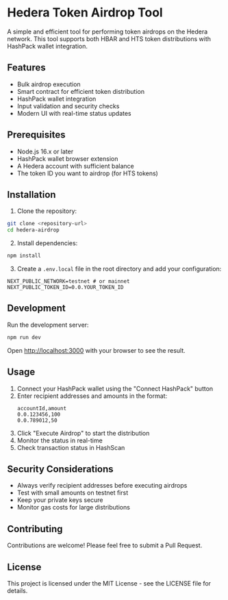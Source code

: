 # Hedera Token Airdrop Tool

A simple and efficient tool for performing token airdrops on the Hedera network. This tool supports both HBAR and HTS token distributions with HashPack wallet integration.

## Features

- Bulk airdrop execution
- Smart contract for efficient token distribution
- HashPack wallet integration
- Input validation and security checks
- Modern UI with real-time status updates

## Prerequisites

- Node.js 16.x or later
- HashPack wallet browser extension
- A Hedera account with sufficient balance
- The token ID you want to airdrop (for HTS tokens)

## Installation

1. Clone the repository:
```bash
git clone <repository-url>
cd hedera-airdrop
```

2. Install dependencies:
```bash
npm install
```

3. Create a `.env.local` file in the root directory and add your configuration:
```env
NEXT_PUBLIC_NETWORK=testnet # or mainnet
NEXT_PUBLIC_TOKEN_ID=0.0.YOUR_TOKEN_ID
```

## Development

Run the development server:

```bash
npm run dev
```

Open [http://localhost:3000](http://localhost:3000) with your browser to see the result.

## Usage

1. Connect your HashPack wallet using the "Connect HashPack" button
2. Enter recipient addresses and amounts in the format:
   ```
   accountId,amount
   0.0.123456,100
   0.0.789012,50
   ```
3. Click "Execute Airdrop" to start the distribution
4. Monitor the status in real-time
5. Check transaction status in HashScan

## Security Considerations

- Always verify recipient addresses before executing airdrops
- Test with small amounts on testnet first
- Keep your private keys secure
- Monitor gas costs for large distributions

## Contributing

Contributions are welcome! Please feel free to submit a Pull Request.

## License

This project is licensed under the MIT License - see the LICENSE file for details. 